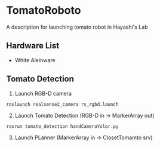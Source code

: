 # TomatoRoboto
A description for launching tomato robot in Hayashi's Lab

## Hardware List
- White Aleinware

## Tomato Detection


1. Launch RGB-D camera 
```
roslaunch realsense2_camera rs_rgbd.launch
```
2. Launch Tomato Detection (RGB-D in -> MarkerArray out)
```
rosrun tomato_detection handCameraYolor.py
```
3. Launch PLanner (MarkerArray in -> ClosetTomamto srv)
